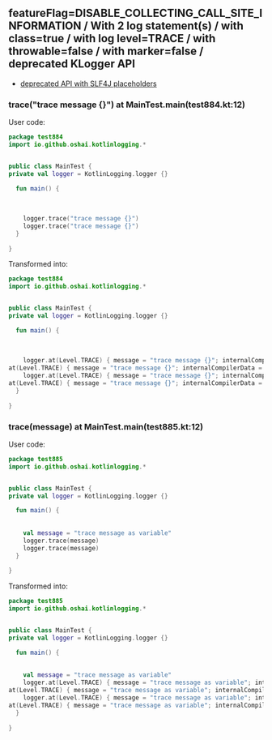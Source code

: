 ## featureFlag=DISABLE_COLLECTING_CALL_SITE_INFORMATION / With 2 log statement(s) / with class=true / with log level=TRACE / with throwable=false / with marker=false / deprecated KLogger API

* [deprecated API with SLF4J placeholders](deprecated-slf4j-placeholders.md)

###  trace("trace message {}") at MainTest.main(test884.kt:12)

User code:
```kotlin
package test884
import io.github.oshai.kotlinlogging.*


public class MainTest {
private val logger = KotlinLogging.logger {}

  fun main() {
    
    
    
    logger.trace("trace message {}")
    logger.trace("trace message {}")
  }
  
}


```
  
Transformed into:
```kotlin
package test884
import io.github.oshai.kotlinlogging.*


public class MainTest {
private val logger = KotlinLogging.logger {}

  fun main() {
    
    
    
    logger.at(Level.TRACE) { message = "trace message {}"; internalCompilerData = KLoggingEventBuilder.InternalCompilerData(messageTemplate = ""trace message {}"")
at(Level.TRACE) { message = "trace message {}"; internalCompilerData = KLoggingEventBuilder.InternalCompilerData(messageTemplate = ""trace message {}"")
    logger.at(Level.TRACE) { message = "trace message {}"; internalCompilerData = KLoggingEventBuilder.InternalCompilerData(messageTemplate = ""trace message {}"")
at(Level.TRACE) { message = "trace message {}"; internalCompilerData = KLoggingEventBuilder.InternalCompilerData(messageTemplate = ""trace message {}"")
  }
  
}


```

###  trace(message) at MainTest.main(test885.kt:12)

User code:
```kotlin
package test885
import io.github.oshai.kotlinlogging.*


public class MainTest {
private val logger = KotlinLogging.logger {}

  fun main() {
    
    
    val message = "trace message as variable"
    logger.trace(message)
    logger.trace(message)
  }
  
}


```
  
Transformed into:
```kotlin
package test885
import io.github.oshai.kotlinlogging.*


public class MainTest {
private val logger = KotlinLogging.logger {}

  fun main() {
    
    
    val message = "trace message as variable"
    logger.at(Level.TRACE) { message = "trace message as variable"; internalCompilerData = KLoggingEventBuilder.InternalCompilerData(messageTemplate = "message")
at(Level.TRACE) { message = "trace message as variable"; internalCompilerData = KLoggingEventBuilder.InternalCompilerData(messageTemplate = "message")
    logger.at(Level.TRACE) { message = "trace message as variable"; internalCompilerData = KLoggingEventBuilder.InternalCompilerData(messageTemplate = "message")
at(Level.TRACE) { message = "trace message as variable"; internalCompilerData = KLoggingEventBuilder.InternalCompilerData(messageTemplate = "message")
  }
  
}


```
